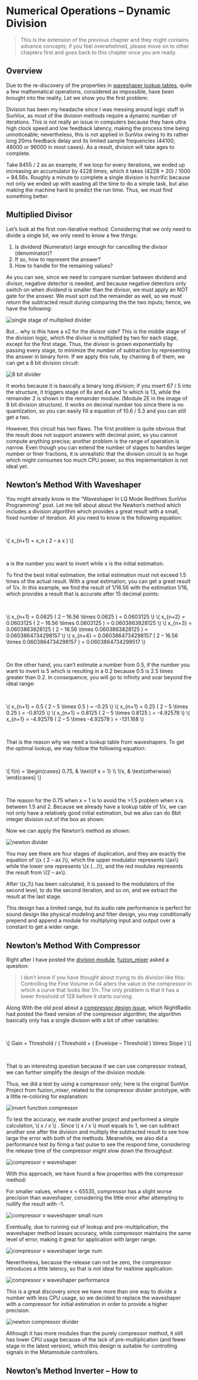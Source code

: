 # Numerical Operations – Dynamic Division


> This is the extension of the previous chapter and they might contains advance concepts; if you feel overwhelmed, please move on to other chapters first and goes back to this chapter once you are ready.

## Overview

Due to the re-discovery of the properties in [waveshaper lookup tables](https://logickin.net/logicprocessing/waveshaper-in-lq-mode-redifines-sunvox-programming/), quite a few mathematical operations, considered as impossible, have been brought into the reality. Let we show you the first problem:

Division has been my headache since I was messing around logic stuff in SunVox, as most of the division methods require a dynamic number of iterations. This is not really an issue in computers because they have ultra high clock speed and low feedback latency, making the process time being unnoticeable; nevertheless, this is not applied in SunVox owing to its rather long 20ms feedback delay and its limited sample frequencies (44100, 48000 or 96000 in most cases). As a result, division will take ages to complete.

Take 8455 / 2 as an example; if we loop for every iterations, we ended up increasing an accumulator by 4228 times, which it takes (4228 * 20) / 1000 = 84.56s. Roughly a minute to complete a single division is horrific because not only we ended up with wasting all the time to do a simple task, but also making the machine hard to predict the run time. Thus, we must find something better.

## Multiplied Divisor

Let’s look at the first non-iterative method. Considering that we only need to divide a single bit, we only need to know a few things:

1. Is dividend (Numerator) large enough for cancelling the divisor (denominator)?
2. If so, how to represent the answer?
3. How to handle for the remaining values?

As you can see, since we need to compare number between dividend and divisor, negative detector is needed, and because negative detectors only switch on when dividend is smaller than the divisor, we must apply an NOT gate for the answer. We must sort out the remainder as well, so we must return the subtracted result during comparing the the two inputs; hence, we have the following:

![single stage of multiplied divider](../images/numerical_operations/8-bit-divider-single-stage.png)

But... why is this have a x2 for the divisor side? This is the middle stage of the division logic, which the divisor is multiplied by two for each stage, except for the first stage. Thus, the divisor is grown exponentially by passing every stage, to minimize the number of subtraction by representing the answer in binary form. If we apply this rule, by chaining 8 of them, we can get a 8 bit division circuit:

![8 bit divider](../images/numerical_operations/8-bit-divider.png)

It works because it is basically a binary long division; if you insert 67 / 5 into the structure, it triggers stage of 8x and 4x and 1x which is 13, while the remainder 2 is shown in the remainder module. (Module 2E in the image of 8 bit division structure). It works on decimal number too since there is no quantization, so you can easily fill a equation of 10.6 / 5.3 and you can still get a two.

However, this circuit has two flaws. The first problem is quite obvious that the result does not support answers with decimal point, so you cannot compute anything precise; another problem is the range of operation is narrow. Even though you can extend the number of stages to handles larger number or finer fractions, it is unrealistic that the division circuit is so huge which might consumes too much CPU power, so this implementation is not ideal yet.

## Newton’s Method With Waveshaper

You might already know in the “Waveshaper In LQ Mode Redifines SunVox Programming” post. Let me tell about about the Newton’s method which includes a division algorithm which provides a great result with a small, fixed number of iteration. All you need to know is the following equation:

<br>

\\[ x_{n+1} = x_n ( 2 – a x ) \\]

<br>

a is the number you want to invert while x is the initial estimation. 

To find the best initial estimation, the initial estimation must not exceed 1.5 times of the actual result. With a great estimation, you can get a great result of 1/x. In this example, we find the result of 1/16.56 with the estimation 1/16, which provides a result that is accurate after 15 decimal points:

<br>

\\( x_{n+1} = 0.0625 ( 2 – 16.56 \times 0.0625 ) = 0.0603125 \\)
\\( x_{n+2} = 0.0603125 ( 2 – 16.56 \times 0.0603125 ) = 0.0603863828125 \\)
\\( x_{n+3} = 0.0603863828125 ( 2 – 16.56 \times 0.0603863828125 ) = 0.0603864734298157 \\)
\\( x_{n+4} = 0.0603864734298157 ( 2 – 16.56 \times 0.0603864734298157 ) = 0.0603864734299517 \\)

<br>

On the other hand, you can’t estimate a number from 0.5, if the number you want to invert is 5 which is resulting in a 0.2 because 0.5 is 2.5 times greater than 0.2. In consequence, you will go to infinity and soar beyond the ideal range:

<br>

\\( x_{n+1} = 0.5 ( 2 – 5 \times 0.5 ) = -0.25 \\)
\\( x_{n+1} = 0.25 ( 2 – 5 \times 0.25 ) = -0.8125 \\)
\\( x_{n+1} = 0.8125 ( 2 – 5 \times 0.8125 ) = -4.92578 \\)
\\( x_{n+1} = -4.92578 ( 2 – 5 \times -4.92578 ) = -131.168 \\)

<br>

That is the reason why we need a lookup table from waveshapers. To get the optimal lookup, we may follow the following equation:

<br>

\\[ f(n) =
\begin{cases}
0.75,  & \text{if x = 1} \\\\
1/x, & \text{otherwise}
\end{cases}
\\]

<br>

The reason for the 0.75 when x = 1 is to avoid the >1.5 problem when x is between 1.5 and 2. Because we already have a lookup table of 1/x, we can not only have a relatively good initial estimation, but we also can do 8bit integer division out of the box as shown. 

Now we can apply the Newton’s method as shown:

![newton divider](../images/numerical_operations/newton_divider.png)

You may see there are four stages of duplication, and they are exactly the equation of \\(x ( 2 – ax )\\), which the upper modulator represents \\(ax\\) while the lower one represents \\(x (…)\\), and the red modules represents the result from \\(2 – ax\\). 

After \\(x_1\\) has been calculated, it is passed to the modulators of the second level, to do the second iteration, and so on, and we extract the result at the last stage.

This design has a limited range, but its audio rate performance is perfect for sound design like physical modeling and filter design, you may conditionally prepend and append a module for multiplying input and output over a constant to get a wider range.

## Newton’s Method With Compressor

Right after I have posted the [division module](https://warmplace.ru/forum/viewtopic.php?f=11&t=6254), [fuzion_mixer](https://soundcloud.com/fuzion-mixer) asked a question:

>I don’t know if you have thought about trying to do division like this:
>Controlling the Fine Volume in 04 alters the value in the compressor
>in which a curve that looks like 1/n.
>The only problem is that it has a lower threshold of 128 before it starts curving.

Along With the old post about a [compressor design issue](https://warmplace.ru/forum/viewtopic.php?p=8342#p8342), which NightRadio had posted the fixed version of the compressor algorithm; the algorithm basically only has a single division with a bit of other variables:

<br>

\\[ Gain = Threshold / ( Threshold + ( Envelope – Threshold ) \times Slope ) \\]

<br>

That is an interesting question because if we can use compressor instead, we can further simplify the design of the division module.

Thus, we did a test by using a compressor only; here is the original SunVox Project from fuzion_mixer, related to the compressor divider prototype, with a little re-coloring for explanation:

![invert function compressor](../images/numerical_operations/invert_function_compressor.png)

To test the accuracy, we made another project and performed a simple calculation, \\( x / x \\) . Since \\( x / x \\) must equals to 1, we can subtract another one after the division and multiply the subtracted result to see how large the error with both of the methods. Meanwhile, we also did a performance test by firing a fast pulse to see the respond time, considering the release time of the compressor might slow down the throughput:

![compressor v waveshaper](../images/numerical_operations/compressor_v_waveshaper_test.png)

With this approach, we have found a few properties with the compressor method:

For smaller values, where x < 65535, compressor has a slight worse precision than waveshaper, considering the little error after attempting to nullify the result with -1.

![compressor v waveshaper small num](../images/numerical_operations/compressor_v_waveshaper_test_small_num.png)

Eventually, due to running out of lookup and pre-multiplication, the waveshaper method losses accuracy, while compressor maintains the same level of error, making it great for application with larger range.

![compressor v waveshaper large num](../images/numerical_operations/compressor_v_waveshaper_test_large_num.png)

Nevertheless, because the release can not be zero, the compressor introduces a little latency, so that is not ideal for realtime application:

![compressor v waveshaper performance](../images/numerical_operations/compressor_v_waveshaper_test_performance.png)

This is a great discovery since we have more than one way to divide a number with less CPU usage, so we decided to replace the waveshaper with a compressor for initial estimation in order to provide a higher precision.

![newton compressor divider](../images/numerical_operations/3stage_newton_invertor_with_compressor.png)

Although it has more modules than the purely compressor method, it still has lower CPU usage because of the lack of pre-multiplication (and fewer stage in the latest version), which this design is suitable for controlling signals in the Metamodule controllers.

## Newton’s Method Inverter – How to